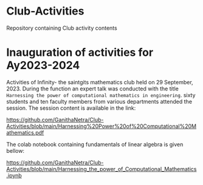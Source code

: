 # Club-Activities
Repository containing Club activity contents

# Inauguration of activities for Ay2023-2024

Activities of Infinity- the saintgits mathematics club held on 29 September, 2023. During the function an expert talk was conducted  with the title `Harnessing the power of computational mathematics in engineering`. sixty students and ten faculty members from various departments attended the session. The session content is available in the link:

<https://github.com/GanithaNetra/Club-Activities/blob/main/Harnessing%20Power%20of%20Computational%20Mathematics.pdf>

The colab notebook containing fundamentals of linear algebra is given bellow:

<https://github.com/GanithaNetra/Club-Activities/blob/main/Harnessing_the_power_of_Computational_Mathematics.ipynb>
